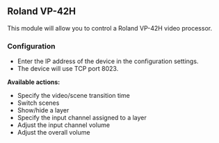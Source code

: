 ## Roland VP-42H
This module will allow you to control a Roland VP-42H video processor.

### Configuration
* Enter the IP address of the device in the configuration settings.
* The device will use TCP port 8023.

**Available actions:**
* Specify the video/scene transition time
* Switch scenes
* Show/hide a layer
* Specify the input channel assigned to a layer
* Adjust the input channel volume
* Adjust the overall volume
